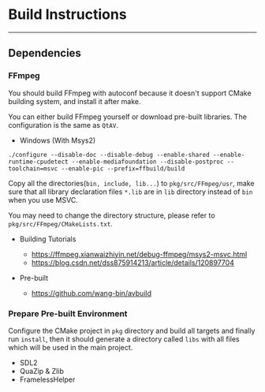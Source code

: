 # Build Instructions

---

## Dependencies

### FFmpeg

You should build FFmpeg with autoconf because it doesn't support CMake building system, and install it after make.

You can either build FFmpeg yourself or download pre-built libraries. The configuration is the same as `QtAV`.

+ Windows (With Msys2)
````
./configure --disable-doc --disable-debug --enable-shared --enable-runtime-cpudetect --enable-mediafoundation --disable-postproc --toolchain=msvc --enable-pic --prefix=ffbuild/build
````

Copy all the directories(`bin, include, lib...`) to `pkg/src/FFmpeg/usr`, make sure that all library declaration files `*.lib` are in `lib` directory instead of `bin` when you use MSVC.

You may need to change the directory structure, please refer to `pkg/src/FFmpeg/CMakeLists.txt`.

+ Building Tutorials
    + https://ffmpeg.xianwaizhiyin.net/debug-ffmpeg/msys2-msvc.html
    + https://blog.csdn.net/dss875914213/article/details/120897704

+ Pre-built
    + https://github.com/wang-bin/avbuild

### Prepare Pre-built Environment

Configure the CMake project in `pkg` directory and build all targets and finally run `install`, then it should generate a directory called `libs` with all files which will be used in the main project.

+ SDL2
+ QuaZip & Zlib
+ FramelessHelper